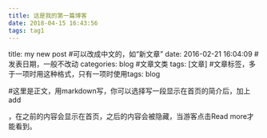 ```yaml
---
title: 这是我的第一篇博客
date: 2018-04-15 16:43:56
tags: tag1
---
```

title: my new post #可以改成中文的，如“新文章”
date: 2016-02-21 16:04:09 #发表日期，一般不改动
categories: blog #文章文类
tags: [文章] #文章标签，多于一项时用这种格式，只有一项时使用tags: blog

#这里是正文，用markdown写，你可以选择写一段显示在首页的简介后，加上 add
<!--more-->，在<!--more-->之前的内容会显示在首页，之后的内容会被隐藏，当游客点击Read more才能看到。